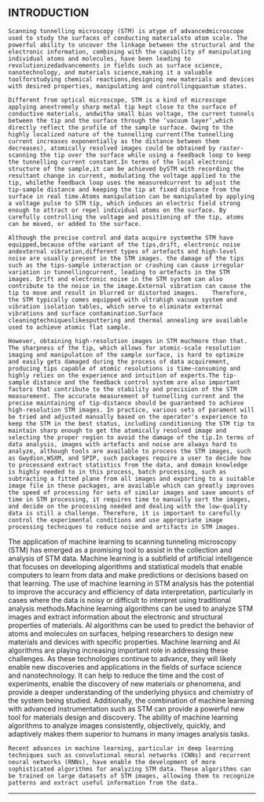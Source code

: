 ## INTRODUCTION


    Scanning tunnelling microscopy (STM) is atype of advancedmicroscope used to study the surfaces of conducting materialsto atom scale. The powerful ability to uncover the linkage between the structural and the electronic information, combining with the capability of manipulating individual atoms and molecules, have been leading to revolutionizedadvancements in fields such as surface science, nanotechnology, and materials science,making it a valuable toolforstudying chemical reactions,designing new materials and devices with desired properties, manipulating and controllingquantum states.

    Different from optical microscope, STM is a kind of microscope applying anextremely sharp metal tip kept close to the surface of conductive materials, andwitha small bias voltage, the current tunnels between the tip and the surface through the ‘vacuum layer’,which directly reflect the profile of the sample surface. Owing to the highly localized nature of the tunnelling current(The tunnelling current increases exponentially as the distance between them decreases), atomically resolved images could be obtained by raster-scanning the tip over the surface while using a feedback loop to keep the tunnelling current constant.In terms of the local electronic structure of the sample,it can be achieved bySTM with recording the resultant change in current, modulating the voltage applied to the tip, whilethe feedback loop uses the measuredcurrent to adjust the tip-sample distance and keeping the tip at fixed distance from the surface in real time.Atoms manipulation can be manipulated by applying a voltage pulse to STM tip, which induces an electric field strong enough to attract or repel individual atoms on the surface. By carefully controlling the voltage and positioning of the tip, atoms can be moved, or added to the surface.

    Although the precise control and data acquire systemthe STM have equipped,because ofthe variant of the tips,drift, electronic noise andexternal vibration,different types of artefacts and high-level noise are usually present in the STM images. the damage of the tips such as the tips-sample interaction or crashing can cause irregular variation in tunnellingcurrent, leading to artefacts in the STM images. Drift and electronic noise in the STM system can also contribute to the noise in the image.External vibration can cause the tip to move and result in blurred or distorted images.    Therefore, the STM typically comes equipped with ultrahigh vacuum system and vibration isolation tables, which serve to eliminate external vibrations and surface contamination.Surface cleaningtechniqueslikesputtering and thermal annealing are available used to achieve atomic flat sample.

    However, obtaining high-resolution images in STM muchmore than that. The sharpness of the tip, which allows for atomic-scale resolution imaging and manipulation of the sample surface, is hard to optimize and easily gets damaged during the process of data acquirement, producing tips capable of atomic resolutions is time-consuming and highly relies on the experience and intuition of experts.The tip-sample distance and the feedback control system are also important factors that contribute to the stability and precision of the STM measurement. The accurate measurement of tunnelling current and the precise maintaining of tip-distance should be guaranteed to achieve high-resolution STM images. In practice, various sets of parament will be tried and adjusted manually based on the operator's experience to keep the STM in the best status, including conditioning the STM tip to maintain sharp enough to get the atomically resolved image and selecting the proper region to avoid the damage of the tip.In terms of data analysis, images with artefacts and noise are always hard to analyze, although tools are available to process the STM images, such as Gwydion,WSXM, and SPIP, such packages require a user to decide how to processand extract statistics from the data, and domain knowledge is highly needed to in this process, batch processing, such as subtracting a fitted plane from all images and exporting to a suitable image file in these packages, are available which can greatly improves the speed of processing for sets of similar images and save amounts of time in STM processing, it requires time to manually sort the images, and decide on the processing needed and dealing with the low-quality data is still a challenge. Therefore, it is important to carefully control the experimental conditions and use appropriate image processing techniques to reduce noise and artifacts in STM images.

   The application of machine learning to scanning tunneling microscopy (STM) has emerged as a promising tool to assist in the collection and analysis of STM data. Machine learning is a subfield of artificial intelligence that focuses on developing algorithms and statistical models that enable computers to learn from data and make predictions or decisions based on that learning. The use of machine learning in STM analysis has the potential to improve the accuracy and efficiency of data interpretation, particularly in cases where the data is noisy or difficult to interpret using traditional analysis methods.Machine learning algorithms can be used to analyze STM images and extract information about the electronic and structural properties of materials. Al algorithms can be used to predict the behavior of atoms and molecules on surfaces, helping researchers to design new materials and devices with specific properties. Machine learning and AI algorithms are playing increasing important role in addressing these challenges. As these technologies continue to advance, they will likely enable new discoveries and applications in the fields of surface science and nanotechnology. It can help to reduce the time and the cost of experiments, enable the discovery of new materials or phenomena, and provide a deeper understanding of the underlying physics and chemistry of the system being studied. Additionally, the combination of machine learning with advanced instrumentation such as STM can provide a powerful new tool for materials design and discovery. The ability of machine learning algorithms to analyze images consistently, objectively, quickly, and adaptively makes them superior to humans in many images analysis tasks.

    Recent advances in machine learning, particular in deep learning techniques such as convolutional neural networks (CNNs) and recurrent neural networks (RNNs), have enable the development of more sophisticated algorithms for analyzing STM data. These algorithms can be trained on large datasets of STM images, allowing them to recognize patterns and extract useful information from the data.

---
